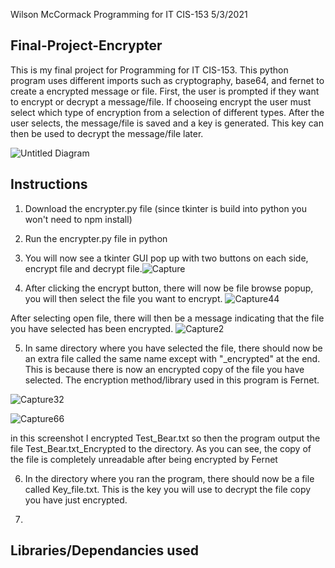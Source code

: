 Wilson McCormack
Programming for IT CIS-153
5/3/2021




## Final-Project-Encrypter
This is my final project for Programming for IT CIS-153. This python program uses different imports such as cryptography, base64, and fernet to create a encrypted message or file. First, the user is prompted if they want to encrypt or decrypt a message/file. If chooseing encrypt the user must select which type of encryption from a selection of different types. After the user selects, the message/file is saved and a key is generated. This key can then be used to decrypt the message/file later.




![Untitled Diagram](https://user-images.githubusercontent.com/82771488/115153346-6f91a100-a043-11eb-8581-680002a14eff.png)

## Instructions

1. Download the encrypter.py file (since tkinter is build into python you won't need to npm install)

2. Run the encrypter.py file in python 

3. You will now see a tkinter GUI pop up with two buttons on each side, encrypt file and decrypt file.![Capture](https://user-images.githubusercontent.com/82771488/117182589-8571c680-ada4-11eb-8859-aca1a790bace.PNG)

4. After clicking the encrypt button, there will now be file browse popup, you will then select the file you want to encrypt. 
![Capture44](https://user-images.githubusercontent.com/82771488/117185581-fa92cb00-ada7-11eb-9334-2803bac9e2c6.PNG)

After selecting open file, there will then be a message indicating that the file you have selected has been encrypted. ![Capture2](https://user-images.githubusercontent.com/82771488/117184391-acc99300-ada6-11eb-94b3-864e62fc86ab.PNG)

5. In same directory where you have selected the file, there should now be an extra file called the same name except with "_encrypted" at the end. This is because there is now an encrypted copy of the file you have selected. The encryption method/library used in this program is Fernet.  

![Capture32](https://user-images.githubusercontent.com/82771488/117184706-0336d180-ada7-11eb-9709-1725836e54c9.PNG) 

![Capture66](https://user-images.githubusercontent.com/82771488/117186399-c7047080-ada8-11eb-91b6-74fe1bb5300e.PNG)

in this screenshot I encrypted Test_Bear.txt so then the program output the file Test_Bear.txt_Encrypted to the directory. As you can see, the copy of the file is completely unreadable after being encrypted by Fernet

6. In the directory where you ran the program, there should now be a file called Key_file.txt. This is the key you will use to decrypt the file copy you have just encrypted.

7. 






## Libraries/Dependancies used
